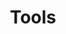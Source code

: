 ---
title: Tools
description: Some great tools I use on a daily basis. *may include affiliate links
links:
  - title: Brave
    description: Secure, Fast & Private Web Browser with Adblocker
    website: https://brave.com/
    image: brave-logo-2x.png
  - title: Bitwarden
    description: Open source password manager
    website: https://bitwarden.com/
    image: https://bitwarden.com/images/bitwarden-og.png
  - title: Tutanota
    description: Tutanota is the world's most secure email service, easy to use and private by design.
    website: https://tutanota.com/
    image: https://play-lh.googleusercontent.com/UBGVnr65n9hqx9-751VTo8d8l-9_bTzwcAzwXa5k-QQ-4UYKu0wY8I8v7Vzq-T4_lQ
  - title: Zettlr
    description: A Markdown Editor for the 21st Century
    website: https://www.zettlr.com/
    image: https://raw.githubusercontent.com/Zettlr/Zettlr/master/resources/icons/png/512x512.png
menu:
    main: 
        weight: -55
        params:
            icon: heart

comments: false
license: false
disableShare: true
draft: true
---